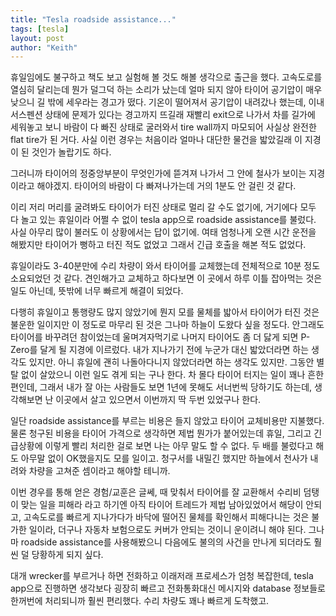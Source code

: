```yaml
---
title: "Tesla roadside assistance..."
tags: [tesla]
layout: post
author: "Keith"
---
```


휴일임에도 불구하고 책도 보고 실험해 볼 것도 해볼 생각으로 출근을 했다. 고속도로를 열심히 달리는데 뭔가 덜그덕 하는 소리가 났는데 얼마 되지 않아 타이어 공기압이 매우 낮으니 길 밖에 세우라는 경고가 떴다. 기온이 떨어져서 공기압이 내려갔나 했는데, 이내 서스펜션 상태에 문제가 있다는 경고까지 뜨길래 재빨리 exit으로 나가서 차를 길가에 세워놓고 보니 바람이 다 빠진 상태로 굴러와서 tire wall까지 마모되어 사실상 완전한 flat tire가 된 거다. 사실 이런 경우는 처음이라 얼마나 대단한 물건을 밟았길래 이 지경이 된 것인가 놀랍기도 하다.

그러니까 타이어의 정중앙부분이 무엇인가에 뜯겨져 나가서 그 안에 철사가 보이는 지경이라고 해야겠지. 타이어의 바람이 다 빠져나가는데 거의 1분도 안 걸린 것 같다. 

이리 저리 머리를 굴려봐도 타이어가 터진 상태로 멀리 갈 수도 없기에, 거기에다 모두 다 놀고 있는 휴일이라 어쩔 수 없이 tesla app으로 roadside assistance를 불렀다. 사실 아무리 많이 불러도 이 상황에서는 답이 없기에. 여태 엄청나게 오랜 시간 운전을 해봤지만 타이어가 뻥하고 터진 적도 없었고 그래서 긴급 호출을 해본 적도 없었다.

휴일이라도 3-40분만에 수리 차량이 와서 타이어를 교체했는데 전체적으로 10분 정도 소요되었던 것 같다. 견인해가고 교체하고 하다보면 이 곳에서 하루 이틀 잡아먹는 것은 일도 아닌데, 뜻밖에 너무 빠르게 해결이 되었다. 

다행히 휴일이고 통행량도 많지 않았기에 뭔지 모를 물체를 밟아서 타이어가 터진 것은 불운한 일이지만 이 정도로 마무리 된 것은 그나마 하늘이 도왔다 싶을 정도다. 안그래도 타이어를 바꾸려던 참이었는데 울며겨자먹기로 나머지 타이어도 좀 더 닳게 되면 P-Zero를 달게 될 지경에 이르렀다. 내가 지나가기 전에 누군가 대신 밟았더라면 하는 생각도 있지만. 아니 휴일에 괜히 나돌아다니지 않았더라면 하는 생각도 있지만. 그동안 별 탈 없이 살았으니 이런 일도 겪게 되는 구나 한다. 차 몰다 타이어 터지는 일이 꽤나 흔한 편인데, 그래서 내가 잘 아는 사람들도 보면 1년에 못해도 서너번씩 당하기도 하는데, 생각해보면 난 이곳에서 살고 있으면서 이번까지 딱 두번 있었구나 한다. 

일단 roadside assistance를 부르는 비용은 들지 않았고 타이어 교체비용만 지불했다. 물론 청구된 비용을 타이어 가격으로 생각하면 제법 뭔가가 붙어있는데 휴일, 그리고 긴급상황에 이렇게 빨리 처리한 걸로 보면 나는 아무 말도 할 수 없다. 두 배를 불렀다고 해도 아무말 없이 OK했을지도 모를 일이고. 청구서를 내밀긴 했지만 하늘에서 천사가 내려와 차량을 고쳐준 셈이라고 해야할 테니까.

이번 경우를 통해 얻은 경험/교훈은 글쎄, 때 맞춰서 타이어를 잘 교환해서 수리비 덤탱이 맞는 일을 피해라 라고 하기엔 아직 타이어 트레드가 제법 남아있었어서 해당이 안되고, 고속도로를 빠르게 지나가다가 바닥에 떨어진 물체를 확인해서 피해다니는 것은 불가한 일이라, 더구나 자동차 보험으로도 커버가 안되는 것이니 운이려니 해야 된다. 그나마 roadside assistance를 사용해봤으니 다음에도 불의의 사건을 만나게 되더라도 훨씬 덜 당황하게 되지 싶다.

대개 wrecker를 부르거나 하면 전화하고 이래저래 프로세스가 엄청 복잡한데, tesla app으로 진행하면 생각보다 굉장히 빠르고 전화통화대신 메시지와 database 정보들로 한꺼번에 처리되니까 훨씬 편리했다. 수리 차량도 꽤나 빠르게 도착했고. 